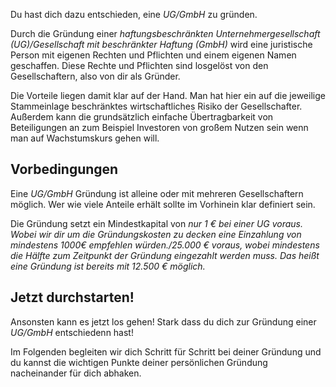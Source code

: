 Du hast dich dazu entschieden, eine _UG/GmbH_ zu gründen.

Durch die Gründung einer _haftungsbeschränkten Unternehmergesellschaft (UG)/Gesellschaft mit beschränkter Haftung (GmbH)_ wird eine juristische Person mit eigenen Rechten und Pflichten und einem eigenen Namen geschaffen. Diese Rechte und Pflichten sind losgelöst von den Gesellschaftern, also von dir als Gründer.

Die Vorteile liegen damit klar auf der Hand. Man hat hier ein auf die jeweilige Stammeinlage beschränktes wirtschaftliches Risiko der Gesellschafter. Außerdem kann die grundsätzlich einfache Übertragbarkeit von Beteiligungen an zum Beispiel Investoren von großem Nutzen sein wenn man auf Wachstumskurs gehen will.

## Vorbedingungen

Eine _UG/GmbH_ Gründung ist alleine oder mit mehreren Gesellschaftern möglich. Wer wie viele Anteile erhält sollte im Vorhinein klar definiert sein.

Die Gründung setzt ein Mindestkapital von _nur 1 € bei einer UG voraus. Wobei wir dir um die Gründungskosten zu decken eine Einzahlung von mindestens 1000€ empfehlen würden./25.000 € voraus, wobei mindestens die Hälfte zum Zeitpunkt der Gründung eingezahlt werden muss. Das heißt eine Gründung ist bereits mit 12.500 € möglich._

## Jetzt durchstarten!

Ansonsten kann es jetzt los gehen! Stark dass du dich zur Gründung einer _UG/GmbH_ entschiedenn hast!

Im Folgenden begleiten wir dich Schritt für Schritt bei deiner Gründung und du kannst die wichtigen Punkte deiner persönlichen Gründung nacheinander für dich abhaken.
